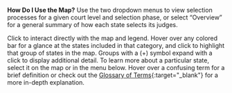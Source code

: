 ---
---
**How Do I Use the Map?** Use the two dropdown menus to view selection processes for a given court level and selection phase, or select “Overview” for a general summary of how each state selects its judges. 

Click to interact directly with the map and legend. Hover over any colored bar for a glance at the states included in that category, and click to highlight that group of states in the map. Groups with a (+) symbol expand with a click to display additional detail. To learn more about a particular state, select it on the map or in the menu below. Hover over a confusing term for a brief definition or check out the [Glossary of Terms](https://www.brennancenter.org/rethinking-judicial-selection/glossary){:target="_blank"} for a more in-depth explanation.
